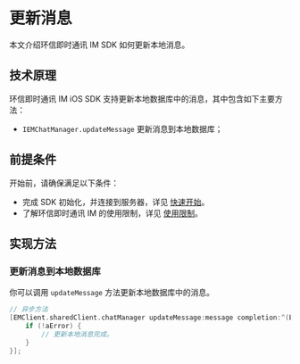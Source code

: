 # 更新消息

<Toc />

本文介绍环信即时通讯 IM SDK 如何更新本地消息。
 
## 技术原理

环信即时通讯 IM iOS SDK 支持更新本地数据库中的消息，其中包含如下主要方法：

- `IEMChatManager.updateMessage` 更新消息到本地数据库；

## 前提条件

开始前，请确保满足以下条件：

- 完成 SDK 初始化，并连接到服务器，详见 [快速开始](quickstart.html)。
- 了解环信即时通讯 IM 的使用限制，详见 [使用限制](/product/limitation.html)。

## 实现方法

### 更新消息到本地数据库

你可以调用 `updateMessage` 方法更新本地数据库中的消息。

```objectivec
// 异步方法
[EMClient.sharedClient.chatManager updateMessage:message completion:^(EMChatMessage *aMessage, EMError *aError) {
    if (!aError) {
        // 更新本地消息完成。
    }
}];
```

